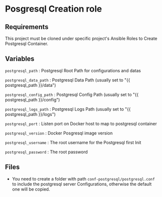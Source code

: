 # Posgresql Creation role #


## Requirements

This project must be cloned under specific project's Ansible Roles to Create Postgresql Container.

## Variables

`postgresql_path` : Postgresql Root Path for configurations and datas

`postgresql_data_path` : Postgresql Data Path (usually set to "{{ postgresql_path }}/data")

`postgresql_config_path` : Postgresql Config Path (usually set to "{{ postgresql_path }}/config")

`postgresql_logs_path` : Postgresql Logs Path (usually set to "{{ postgresql_path }}/logs")

`postgresql_port` : Listen port on Docker host to map to postgresql container

`postgresql_version` : Docker Posgresql image version

`postgresql_username` : The root username for the Postgresql first Init

`postgresql_password` : The root password


## Files

* You need to create a folder with path `conf-postgresql/postgresql.conf` to include the postgresql server Configurations, otherwise the default one will be copied.
